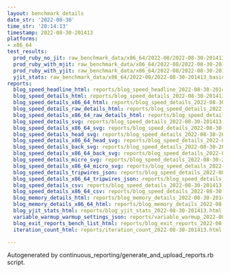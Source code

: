 ```yaml
---
layout: benchmark_details
date_str: '2022-08-30'
time_str: '20:14:13'
timestamp: 2022-08-30-201413
platforms:
- x86_64
test_results:
  prod_ruby_no_jit: raw_benchmark_data/x86_64/2022-08/2022-08-30-201413_basic_benchmark_prod_ruby_no_jit.json
  prod_ruby_with_mjit: raw_benchmark_data/x86_64/2022-08/2022-08-30-201413_basic_benchmark_prod_ruby_with_mjit.json
  prod_ruby_with_yjit: raw_benchmark_data/x86_64/2022-08/2022-08-30-201413_basic_benchmark_prod_ruby_with_yjit.json
  yjit_stats: raw_benchmark_data/x86_64/2022-08/2022-08-30-201413_basic_benchmark_yjit_stats.json
reports:
  blog_speed_headline_html: reports/blog_speed_headline_2022-08-30-201413.html
  blog_speed_details_html: reports/blog_speed_details_2022-08-30-201413.html
  blog_speed_details_x86_64_html: reports/blog_speed_details_2022-08-30-201413.x86_64.html
  blog_speed_details_raw_details_html: reports/blog_speed_details_2022-08-30-201413.raw_details.html
  blog_speed_details_x86_64_raw_details_html: reports/blog_speed_details_2022-08-30-201413.x86_64.raw_details.html
  blog_speed_details_svg: reports/blog_speed_details_2022-08-30-201413.svg
  blog_speed_details_x86_64_svg: reports/blog_speed_details_2022-08-30-201413.x86_64.svg
  blog_speed_details_head_svg: reports/blog_speed_details_2022-08-30-201413.head.svg
  blog_speed_details_x86_64_head_svg: reports/blog_speed_details_2022-08-30-201413.x86_64.head.svg
  blog_speed_details_back_svg: reports/blog_speed_details_2022-08-30-201413.back.svg
  blog_speed_details_x86_64_back_svg: reports/blog_speed_details_2022-08-30-201413.x86_64.back.svg
  blog_speed_details_micro_svg: reports/blog_speed_details_2022-08-30-201413.micro.svg
  blog_speed_details_x86_64_micro_svg: reports/blog_speed_details_2022-08-30-201413.x86_64.micro.svg
  blog_speed_details_tripwires_json: reports/blog_speed_details_2022-08-30-201413.tripwires.json
  blog_speed_details_x86_64_tripwires_json: reports/blog_speed_details_2022-08-30-201413.x86_64.tripwires.json
  blog_speed_details_csv: reports/blog_speed_details_2022-08-30-201413.csv
  blog_speed_details_x86_64_csv: reports/blog_speed_details_2022-08-30-201413.x86_64.csv
  blog_memory_details_html: reports/blog_memory_details_2022-08-30-201413.html
  blog_memory_details_x86_64_html: reports/blog_memory_details_2022-08-30-201413.x86_64.html
  blog_yjit_stats_html: reports/blog_yjit_stats_2022-08-30-201413.html
  variable_warmup_warmup_settings_json: reports/variable_warmup_2022-08-30-201413.warmup_settings.json
  blog_exit_reports_bench_list_html: reports/blog_exit_reports_2022-08-30-201413.bench_list.html
  iteration_count_html: reports/iteration_count_2022-08-30-201413.html

---
```

Autogenerated by continuous_reporting/generate_and_upload_reports.rb script.
